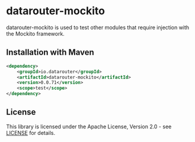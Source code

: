# datarouter-mockito

datarouter-mockito is used to test other modules that require injection with the Mockito framework.

## Installation with Maven

```xml
<dependency>
	<groupId>io.datarouter</groupId>
	<artifactId>datarouter-mockito</artifactId>
	<version>0.0.71</version>
	<scope>test</scope>
</dependency>
```

## License

This library is licensed under the Apache License, Version 2.0 - see [LICENSE](../LICENSE) for details.
